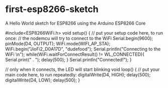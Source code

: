 # first-esp8266-sketch
A Hello World sketch for ESP8266 using the Arduino ESP8266 Core

#include<ESP8266WiFi.h>
void setup() {
  // put your setup code here, to run once:
  // the nodemcu will try to connect to the WiFi
  Serial.begin(9600);
  pinMode(D4, OUTPUT);
  WiFi.mode(WIFI_AP_STA);
  WiFi.begin("JioFi2_D0A17D", "dudefood");
  Serial.println("Connecting to the WiFi \n");
  while(WiFi.waitForConnectResult() != WL_CONNECTED){
    Serial.print(" . ");
    delay(500);
  }
  Serial.println("Connected!");
}

// only when it connects, the LED will start blinking
void loop() {
  // put your main code here, to run repeatedly:
  digitalWrite(D4, HIGH);
  delay(500);
  digitalWrite(D4, LOW);
  delay(500);
}
